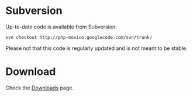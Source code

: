 # Subversion #

Up-to-date code is available from Subversion:

```
svn checkout http://php-movico.googlecode.com/svn/trunk/
```

Please not that this code is regularly updated and is not meant to be stable.

# Download #

Check the [Downloads](Downloads.md) page.